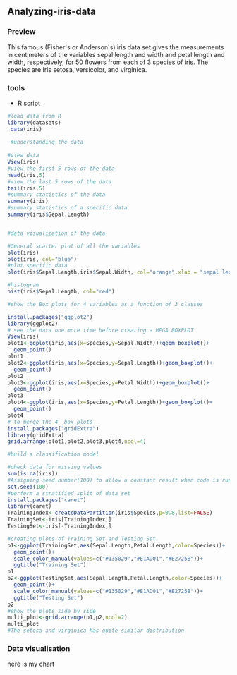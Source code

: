 ## Analyzing-iris-data 
### Preview


This famous (Fisher's or Anderson's) iris data set gives the measurements in centimeters of the variables sepal length and width and petal length and width, respectively, for 50 flowers from each of 3 species of iris. The species are Iris setosa, versicolor, and virginica.


### tools

 - R script

```R script
#load data from R 
library(datasets)
 data(iris)
 
 #understanding the data
 
#view data
View(iris)
#view the first 5 rows of the data
head(iris,5)
#view the last 5 rows of the data
tail(iris,5)
#summary statistics of the data
summary(iris)
#summary statistics of a specific data
summary(iris$Sepal.Length)


#data visualization of the data

#General scatter plot of all the variables
plot(iris)
plot(iris, col="blue")
#plot specific data
plot(iris$Sepal.Length,iris$Sepal.Width, col="orange",xlab = "sepal length",ylab="sepal width",main = "sepal length vs sepal width")

#histogram
hist(iris$Sepal.Length, col="red")

#show the Box plots for 4 variables as a function of 3 classes

install.packages("ggplot2")
library(ggplot2)
# see the data one more time before creating a MEGA BOXPLOT
View(iris)
plot1<-ggplot(iris,aes(x=Species,y=Sepal.Width))+geom_boxplot()+
  geom_point()
plot1
plot2<-ggplot(iris,aes(x=Species,y=Sepal.Length))+geom_boxplot()+
  geom_point()
plot2
plot3<-ggplot(iris,aes(x=Species,y=Petal.Width))+geom_boxplot()+
  geom_point()
plot3
plot4<-ggplot(iris,aes(x=Species,y=Petal.Length))+geom_boxplot()+
  geom_point()
plot4
# to merge the 4  box plots 
install.packages("gridExtra")
library(gridExtra)
grid.arrange(plot1,plot2,plot3,plot4,ncol=4)

#build a classification model

#check data for missing values
sum(is.na(iris))
#Assigning seed number(100) to allow a constant result when code is run
set.seed(100)
#perform a stratified split of data set
install.packages("caret")
library(caret)
TrainingIndex<-createDataPartition(iris$Species,p=0.8,list=FALSE)
TrainingSet<-iris[TrainingIndex,]
TestingSet<-iris[-TrainingIndex,]

#creating plots of Training Set and Testing Set
p1<-ggplot(TrainingSet,aes(Sepal.Length,Petal.Length,color=Species))+
  geom_point()+
  scale_color_manual(values=c("#135029","#E1AD01","#E2725B"))+
  ggtitle("Training Set")
p1
p2<-ggplot(TestingSet,aes(Sepal.Length,Petal.Length,color=Species))+
  geom_point()+
  scale_color_manual(values=c("#135029","#E1AD01","#E2725B"))+
  ggtitle("Testing Set")
p2
#show the plots side by side
multi_plot<-grid.arrange(p1,p2,ncol=2)
multi_plot
#The setosa and virginica has quite similar distribution
```



### Data visualisation











here is my chart
